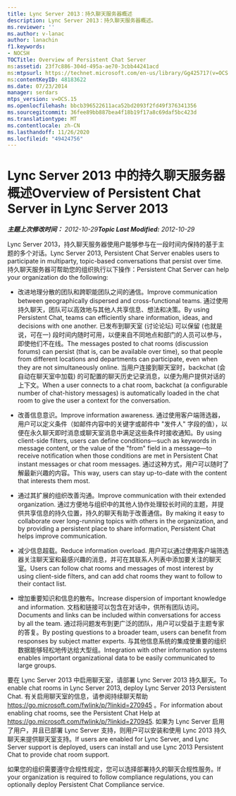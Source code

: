 ```yaml
---
title: Lync Server 2013：持久聊天服务器概述
description: Lync Server 2013：持久聊天服务器概述。
ms.reviewer: ''
ms.author: v-lanac
author: lanachin
f1.keywords:
- NOCSH
TOCTitle: Overview of Persistent Chat Server
ms:assetid: 23f7c886-304d-495a-ae70-3cbb44241acd
ms:mtpsurl: https://technet.microsoft.com/en-us/library/Gg425717(v=OCS.15)
ms:contentKeyID: 48183622
ms.date: 07/23/2014
manager: serdars
mtps_version: v=OCS.15
ms.openlocfilehash: bbcb396522611aca52bd2093f2fd49f376341356
ms.sourcegitcommit: 36fee89bb887bea4f18b19f17a8c69daf5bc423d
ms.translationtype: MT
ms.contentlocale: zh-CN
ms.lasthandoff: 11/26/2020
ms.locfileid: "49424756"
---
```

# <a name="overview-of-persistent-chat-server-in-lync-server-2013"></a><span data-ttu-id="909a8-103">Lync Server 2013 中的持久聊天服务器概述</span><span class="sxs-lookup"><span data-stu-id="909a8-103">Overview of Persistent Chat Server in Lync Server 2013</span></span>

<div data-xmlns="http://www.w3.org/1999/xhtml">

<div class="topic" data-xmlns="http://www.w3.org/1999/xhtml" data-msxsl="urn:schemas-microsoft-com:xslt" data-cs="https://msdn.microsoft.com/">

<div data-asp="https://msdn2.microsoft.com/asp">



</div>

<div id="mainSection">

<div id="mainBody"><span data-ttu-id="909a8-104">

<span> </span></span><span class="sxs-lookup"><span data-stu-id="909a8-104">

<span> </span></span></span>

<span data-ttu-id="909a8-105">_**主题上次修改时间：** 2012-10-29_</span><span class="sxs-lookup"><span data-stu-id="909a8-105">_**Topic Last Modified:** 2012-10-29_</span></span>

<span data-ttu-id="909a8-106">Lync Server 2013，持久聊天服务器使用户能够参与在一段时间内保持的基于主题的多个对话。</span><span class="sxs-lookup"><span data-stu-id="909a8-106">Lync Server 2013, Persistent Chat Server enables users to participate in multiparty, topic-based conversations that persist over time.</span></span> <span data-ttu-id="909a8-107">持久聊天服务器可帮助您的组织执行以下操作：</span><span class="sxs-lookup"><span data-stu-id="909a8-107">Persistent Chat Server can help your organization do the following:</span></span>

  - <span data-ttu-id="909a8-108">改进地理分散的团队和跨职能团队之间的通信。</span><span class="sxs-lookup"><span data-stu-id="909a8-108">Improve communication between geographically dispersed and cross-functional teams.</span></span> <span data-ttu-id="909a8-109">通过使用持久聊天，团队可以高效地与其他人共享信息、想法和决策。</span><span class="sxs-lookup"><span data-stu-id="909a8-109">By using Persistent Chat, teams can efficiently share information, ideas, and decisions with one another.</span></span> <span data-ttu-id="909a8-110">已发布到聊天室 (讨论论坛) 可以保留 (也就是说，可在一) 段时间内随时可用，以便来自不同地点和部门的人员可以参与，即使他们不在线。</span><span class="sxs-lookup"><span data-stu-id="909a8-110">The messages posted to chat rooms (discussion forums) can persist (that is, can be available over time), so that people from different locations and departments can participate, even when they are not simultaneously online.</span></span> <span data-ttu-id="909a8-111">当用户连接到聊天室时，backchat (会自动在聊天室中加载) 的可配置的聊天历史记录消息，以便为用户提供对话的上下文。</span><span class="sxs-lookup"><span data-stu-id="909a8-111">When a user connects to a chat room, backchat (a configurable number of chat-history messages) is automatically loaded in the chat room to give the user a context for the conversation.</span></span>

  - <span data-ttu-id="909a8-112">改善信息意识。</span><span class="sxs-lookup"><span data-stu-id="909a8-112">Improve information awareness.</span></span> <span data-ttu-id="909a8-113">通过使用客户端筛选器，用户可以定义条件（如邮件内容中的关键字或邮件中 "发件人" 字段的值），以便在永久聊天即时消息或聊天室消息中满足这些条件时接收通知。</span><span class="sxs-lookup"><span data-stu-id="909a8-113">By using client-side filters, users can define conditions—such as keywords in message content, or the value of the "from" field in a message—to receive notification when those conditions are met in Persistent Chat instant messages or chat room messages.</span></span> <span data-ttu-id="909a8-114">通过这种方式，用户可以随时了解最新兴趣的内容。</span><span class="sxs-lookup"><span data-stu-id="909a8-114">This way, users can stay up-to-date with the content that interests them most.</span></span>

  - <span data-ttu-id="909a8-115">通过其扩展的组织改善沟通。</span><span class="sxs-lookup"><span data-stu-id="909a8-115">Improve communication with their extended organization.</span></span> <span data-ttu-id="909a8-116">通过方便地与组织中的其他人协作处理较长时间的主题，并提供共享信息的持久位置，持久的聊天有助于改善通信。</span><span class="sxs-lookup"><span data-stu-id="909a8-116">By making it easy to collaborate over long-running topics with others in the organization, and by providing a persistent place to share information, Persistent Chat helps improve communication.</span></span>

  - <span data-ttu-id="909a8-117">减少信息超载。</span><span class="sxs-lookup"><span data-stu-id="909a8-117">Reduce information overload.</span></span> <span data-ttu-id="909a8-118">用户可以通过使用客户端筛选器关注聊天室和最感兴趣的消息，并可在其联系人列表中添加要关注的聊天室。</span><span class="sxs-lookup"><span data-stu-id="909a8-118">Users can follow chat rooms and messages of most interest by using client-side filters, and can add chat rooms they want to follow to their contact list.</span></span>

  - <span data-ttu-id="909a8-119">增加重要知识和信息的散布。</span><span class="sxs-lookup"><span data-stu-id="909a8-119">Increase dispersion of important knowledge and information.</span></span> <span data-ttu-id="909a8-120">文档和链接可以包含在对话中，供所有团队访问。</span><span class="sxs-lookup"><span data-stu-id="909a8-120">Documents and links can be included within conversations for access by all the team.</span></span> <span data-ttu-id="909a8-121">通过将问题发布到更广泛的团队，用户可以受益于主题专家的答复。</span><span class="sxs-lookup"><span data-stu-id="909a8-121">By posting questions to a broader team, users can benefit from responses by subject matter experts.</span></span> <span data-ttu-id="909a8-122">与其他信息系统的集成使重要的组织数据能够轻松地传达给大型组。</span><span class="sxs-lookup"><span data-stu-id="909a8-122">Integration with other information systems enables important organizational data to be easily communicated to large groups.</span></span>

<span data-ttu-id="909a8-123">要在 Lync Server 2013 中启用聊天室，请部署 Lync Server 2013 持久聊天。</span><span class="sxs-lookup"><span data-stu-id="909a8-123">To enable chat rooms in Lync Server 2013, deploy Lync Server 2013 Persistent Chat.</span></span> <span data-ttu-id="909a8-124">有关启用聊天室的信息，请参阅持续聊天帮助 <https://go.microsoft.com/fwlink/p/?linkid=270945> 。</span><span class="sxs-lookup"><span data-stu-id="909a8-124">For information about enabling chat rooms, see the Persistent Chat Help at <https://go.microsoft.com/fwlink/p/?linkid=270945>.</span></span> <span data-ttu-id="909a8-125">如果为 Lync Server 启用了用户，并且已部署 Lync Server 支持，则用户可以安装和使用 Lync 2013 持久聊天来提供聊天室支持。</span><span class="sxs-lookup"><span data-stu-id="909a8-125">If users are enabled for Lync Server, and Lync Server support is deployed, users can install and use Lync 2013 Persistent Chat to provide chat room support.</span></span>

<span data-ttu-id="909a8-126">如果您的组织需要遵守合规性规定，您可以选择部署持久的聊天合规性服务。</span><span class="sxs-lookup"><span data-stu-id="909a8-126">If your organization is required to follow compliance regulations, you can optionally deploy Persistent Chat Compliance service.</span></span>

<span data-ttu-id="909a8-127"></div>

<span> </span>

</div>

</div>

</span><span class="sxs-lookup"><span data-stu-id="909a8-127"></div>

<span> </span>

</div>

</div>

</span></span></div>

